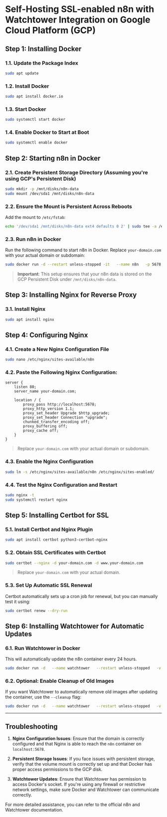 
# Self-Hosting SSL-enabled n8n with Watchtower Integration on Google Cloud Platform (GCP)

## Step 1: Installing Docker

### 1.1. Update the Package Index
```bash
sudo apt update
```

### 1.2. Install Docker
```bash
sudo apt install docker.io
```

### 1.3. Start Docker
```bash
sudo systemctl start docker
```

### 1.4. Enable Docker to Start at Boot
```bash
sudo systemctl enable docker
```

## Step 2: Starting n8n in Docker

### 2.1. Create Persistent Storage Directory (Assuming you're using GCP's Persistent Disk)
```bash
sudo mkdir -p /mnt/disks/n8n-data
sudo mount /dev/sda1 /mnt/disks/n8n-data
```

### 2.2. Ensure the Mount is Persistent Across Reboots
Add the mount to `/etc/fstab`:
```bash
echo '/dev/sda1 /mnt/disks/n8n-data ext4 defaults 0 2' | sudo tee -a /etc/fstab
```

### 2.3. Run n8n in Docker
Run the following command to start n8n in Docker. Replace `your-domain.com` with your actual domain or subdomain:
```bash
sudo docker run -d --restart unless-stopped -it   --name n8n   -p 5678:5678   -e N8N_HOST="your-domain.com"   -e WEBHOOK_TUNNEL_URL="https://your-domain.com/"   -e WEBHOOK_URL="https://your-domain.com/"   -v /mnt/disks/n8n-data:/root/.n8n   n8nio/n8n
```

> **Important**: This setup ensures that your n8n data is stored on the GCP Persistent Disk under `/mnt/disks/n8n-data`.

## Step 3: Installing Nginx for Reverse Proxy

### 3.1. Install Nginx
```bash
sudo apt install nginx
```

## Step 4: Configuring Nginx

### 4.1. Create a New Nginx Configuration File
```bash
sudo nano /etc/nginx/sites-available/n8n
```

### 4.2. Paste the Following Nginx Configuration:
```nginx
server {
    listen 80;
    server_name your-domain.com;

    location / {
        proxy_pass http://localhost:5678;
        proxy_http_version 1.1;
        proxy_set_header Upgrade $http_upgrade;
        proxy_set_header Connection "upgrade";
        chunked_transfer_encoding off;
        proxy_buffering off;
        proxy_cache off;
    }
}
```

> Replace `your-domain.com` with your actual domain or subdomain.

### 4.3. Enable the Nginx Configuration
```bash
sudo ln -s /etc/nginx/sites-available/n8n /etc/nginx/sites-enabled/
```

### 4.4. Test the Nginx Configuration and Restart
```bash
sudo nginx -t
sudo systemctl restart nginx
```

## Step 5: Installing Certbot for SSL

### 5.1. Install Certbot and Nginx Plugin
```bash
sudo apt install certbot python3-certbot-nginx
```

### 5.2. Obtain SSL Certificates with Certbot
```bash
sudo certbot --nginx -d your-domain.com -d www.your-domain.com
```

> Replace `your-domain.com` with your actual domain.

### 5.3. Set Up Automatic SSL Renewal
Certbot automatically sets up a cron job for renewal, but you can manually test it using:
```bash
sudo certbot renew --dry-run
```

## Step 6: Installing Watchtower for Automatic Updates

### 6.1. Run Watchtower in Docker
This will automatically update the n8n container every 24 hours.
```bash
sudo docker run -d   --name watchtower   --restart unless-stopped   -v /var/run/docker.sock:/var/run/docker.sock   v2tec/watchtower   --interval 86400  # Check for updates every 24 hours
```

### 6.2. Optional: Enable Cleanup of Old Images
If you want Watchtower to automatically remove old images after updating the container, use the `--cleanup` flag:
```bash
sudo docker run -d   --name watchtower   --restart unless-stopped   -v /var/run/docker.sock:/var/run/docker.sock   v2tec/watchtower   --interval 86400   --cleanup
```

---

## Troubleshooting

1. **Nginx Configuration Issues**: Ensure that the domain is correctly configured and that Nginx is able to reach the `n8n` container on `localhost:5678`.

2. **Persistent Storage Issues**: If you face issues with persistent storage, verify that the volume mount is correctly set up and that Docker has proper access permissions to the GCP disk.

3. **Watchtower Updates**: Ensure that Watchtower has permission to access Docker's socket. If you're using any firewall or restrictive network settings, make sure Docker and Watchtower can communicate correctly.

For more detailed assistance, you can refer to the official n8n and Watchtower documentation.
